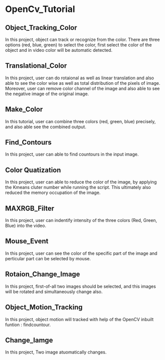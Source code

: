 # OpenCv_Tutorial
## Object_Tracking_Color
In this project, object can track or recognize from the color. There are three options (red, blue, green) to select the color, first select the color of the object and in video color will be automatic detected.
## Translational_Color 
In this project, user can do rotaional as well as linear translation and also able to see the color wise as well as total distribution of the pixels of image. Moreover, user can remove color channel of the image and also able to see the negative image of the original image.  
## Make_Color
In this tutorial, user can combine three colors (red, green, blue) precisely, and also able see the combined output.
## Find_Contours
In this project, user can able to find countours in the input image.
## Color Quatization
In this project, user can able to reduce the color of the image, by applying the Kmeans cluter number while running the script. This ultimately also reduced the memory occupation of the image.
## MAXRGB_Filter
In this project, user can indentify intensity of the three colors (Red, Green, Blue) into the video.
## Mouse_Event
In this project, user can see the color of the specific part of the image and perticular part can be selected by mouse.
## Rotaion_Change_Image
In this project, first-of-all two images should be selected, and this images will be rotated and simultaneously change also.
## Object_Motion_Tracking
In this project, object motion will tracked with help of the OpenCV inbuilt funtion : findcountour. 
## Change_Iamge
In this project, Two image atuomatically changes.

